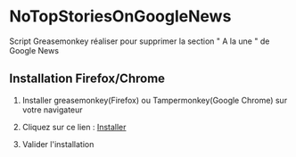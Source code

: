 # NoTopStoriesOnGoogleNews


Script Greasemonkey réaliser pour supprimer la section " A la une " de Google News


## Installation Firefox/Chrome

1. Installer greasemonkey(Firefox) ou Tampermonkey(Google Chrome) sur votre navigateur

2. Cliquez sur ce lien : [Installer](https://github.com/dat-Antho/NoTopStoriesOnGoogleNews/raw/master/noTopStories.user.js)

3. Valider l'installation

